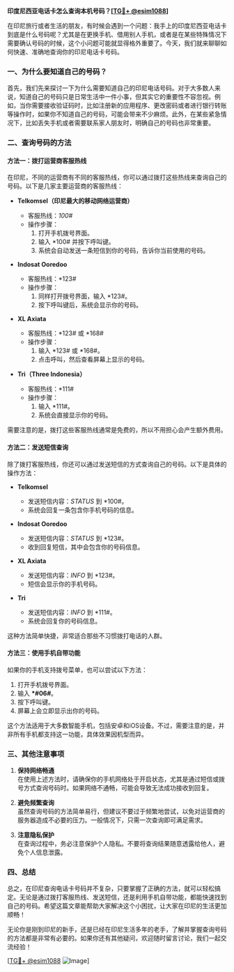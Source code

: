 **印度尼西亚电话卡怎么查询本机号码？[[TG💪+ @esim1088](https://t.me/s/esim1088)]**

在印尼旅行或者生活的朋友，有时候会遇到一个问题：我手上的印度尼西亚电话卡到底是什么号码呢？尤其是在更换手机、借用别人手机，或者是在某些特殊情况下需要确认号码的时候，这个小问题可能就显得格外重要了。今天，我们就来聊聊如何快速、准确地查询你的印尼电话卡号码。

### 一、为什么要知道自己的号码？

首先，我们先来探讨一下为什么需要知道自己的印尼电话号码。对于大多数人来说，知道自己的号码只是日常生活中一件小事，但其实它的重要性不容忽视。例如，当你需要接收验证码时，比如注册新的应用程序、更改密码或者进行银行转账等操作时，如果你不知道自己的号码，可能会带来不少麻烦。此外，在某些紧急情况下，比如丢失手机或者需要联系家人朋友时，明确自己的号码也非常重要。

### 二、查询号码的方法

#### 方法一：拨打运营商客服热线

在印尼，不同的运营商有不同的客服热线，你可以通过拨打这些热线来查询自己的号码。以下是几家主要运营商的客服热线：

- **Telkomsel（印尼最大的移动网络运营商）**
  - 客服热线：*100#*
  - 操作步骤：
    1. 打开手机拨号界面。
    2. 输入 *100# 并按下呼叫键。
    3. 系统会自动发送一条短信到你的号码，告诉你当前使用的号码。

- **Indosat Ooredoo**
  - 客服热线：*123#
  - 操作步骤：
    1. 同样打开拨号界面，输入 *123#。
    2. 按下呼叫键后，系统会显示你的号码。

- **XL Axiata**
  - 客服热线：*123# 或 *168#
  - 操作步骤：
    1. 输入 *123# 或 *168#。
    2. 点击呼叫，然后查看屏幕上显示的号码。

- **Tri（Three Indonesia）**
  - 客服热线：*111#
  - 操作步骤：
    1. 输入 *111#。
    2. 系统会直接显示你的号码。

需要注意的是，拨打这些客服热线通常是免费的，所以不用担心会产生额外费用。

#### 方法二：发送短信查询

除了拨打客服热线，你还可以通过发送短信的方式查询自己的号码。以下是具体的操作方法：

- **Telkomsel**
  - 发送短信内容：*STATUS* 到 *100#。
  - 系统会回复一条包含你手机号码的信息。

- **Indosat Ooredoo**
  - 发送短信内容：*STATUS* 到 *123#。
  - 收到回复短信，其中会包含你的号码信息。

- **XL Axiata**
  - 发送短信内容：*INFO* 到 *123#。
  - 短信会显示你的手机号码。

- **Tri**
  - 发送短信内容：*INFO* 到 *111#。
  - 系统会回复你的号码信息。

这种方法简单快捷，非常适合那些不习惯拨打电话的人群。

#### 方法三：使用手机自带功能

如果你的手机支持拨号菜单，也可以尝试以下方法：

1. 打开手机拨号界面。
2. 输入 **\*#06#**。
3. 按下呼叫键。
4. 屏幕上会立即显示出你的号码。

这个方法适用于大多数智能手机，包括安卓和iOS设备。不过，需要注意的是，并非所有手机都支持这一功能，具体效果因机型而异。

### 三、其他注意事项

1. **保持网络畅通**  
   在使用上述方法时，请确保你的手机网络处于开启状态，尤其是通过短信或拨号方式查询号码时。如果网络不通畅，可能会导致无法成功接收到回复。

2. **避免频繁查询**  
   虽然查询号码的方法简单易行，但建议不要过于频繁地尝试，以免对运营商的服务器造成不必要的压力。一般情况下，只需一次查询即可满足需求。

3. **注意隐私保护**  
   在查询过程中，务必注意保护个人隐私。不要将查询结果随意透露给他人，避免个人信息泄露。

### 四、总结

总之，在印尼查询电话卡号码并不复杂，只要掌握了正确的方法，就可以轻松搞定。无论是通过拨打客服热线、发送短信，还是利用手机自带功能，都能快速找到自己的号码。希望这篇文章能帮助大家解决这个小困扰，让大家在印尼的生活更加顺畅！

无论你是刚到印尼的新手，还是已经在印尼生活多年的老手，了解并掌握查询号码的方法都是非常有必要的。如果你还有其他疑问，欢迎随时留言讨论，我们一起交流经验！ 

[[TG💪+ @esim1088](https://t.me/s/esim1088) ![Image](https://i.postimg.cc/4NQfJmqS/Snipaste-2025-05-13-00-14-12.png)]
